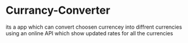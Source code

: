 # Currancy-Converter
its a app which can convert choosen currencey into diffrent currencies using an online API which show updated rates for all the currencies

